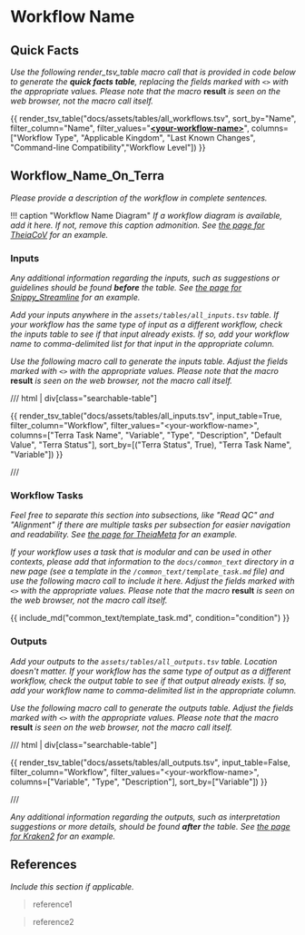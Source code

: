 # Workflow Name

## Quick Facts

_Use the following render_tsv_table macro call that is provided in code below to generate the **quick facts table**, replacing the fields marked with `<>` with the appropriate values. Please note that the macro_ **result** _is seen on the web browser, not the macro call itself._

{{ render_tsv_table("docs/assets/tables/all_workflows.tsv", sort_by="Name", filter_column="Name", filter_values="[**<your-workflow-name\>**](../workflows/<your-workflow-type>/<your-workflow-name>.md)", columns=["Workflow Type", "Applicable Kingdom", "Last Known Changes", "Command-line Compatibility","Workflow Level"]) }}

## Workflow_Name_On_Terra

_Please provide a description of the workflow in complete sentences._

!!! caption "Workflow Name Diagram"
    _If a workflow diagram is available, add it here. If not, remove this caption admonition. See [the page for TheiaCoV](../workflows/genomic_characterization/theiacov.md#theiacov-workflow-series) for an example._

### Inputs

_Any additional information regarding the inputs, such as suggestions or guidelines should be found **before** the table. See [the page for Snippy_Streamline](../workflows/phylogenetic_construction/snippy_streamline.md#inputs) for an example._

_Add your inputs anywhere in the `assets/tables/all_inputs.tsv` table. If your workflow has the same type of input as a different workflow, check the inputs table to see if that input already exists. If so, add your workflow name to comma-delimited list for that input in the appropriate column._

_Use the following macro call to generate the inputs table. Adjust the fields marked with `<>` with the appropriate values.  Please note that the macro_ **result** _is seen on the web browser, not the macro call itself._

/// html | div[class="searchable-table"]

{{ render_tsv_table("docs/assets/tables/all_inputs.tsv", input_table=True, filter_column="Workflow", filter_values="<your-workflow-name\>", columns=["Terra Task Name", "Variable", "Type", "Description", "Default Value", "Terra Status"], sort_by=[("Terra Status", True), "Terra Task Name", "Variable"]) }}

///

### Workflow Tasks

_Feel free to separate this section into subsections, like "Read QC" and "Alignment" if there are multiple tasks per subsection for easier navigation and readability. See [the page for TheiaMeta](../workflows/genomic_characterization/theiameta.md#workflow-tasks) for an example._

_If your workflow uses a task that is modular and can be used in other contexts, please add that information to the `docs/common_text` directory in a new page (see a template in the `/common_text/template_task.md` file) and use the following macro call to include it here. Adjust the fields marked with `<>` with the appropriate values. Please note that the macro_ **result** _is seen on the web browser, not the macro call itself._

{{ include_md("common_text/template_task.md", condition="condition") }}

### Outputs

_Add your outputs to the `assets/tables/all_outputs.tsv` table. Location doesn't matter. If your workflow has the same type of output as a different workflow, check the output table to see if that output already exists. If so, add your workflow name to comma-delimited list in the appropriate column._

_Use the following macro call to generate the outputs table. Adjust the fields marked with `<>` with the appropriate values. Please note that the macro_ **result** _is seen on the web browser, not the macro call itself._

/// html | div[class="searchable-table"]

{{ render_tsv_table("docs/assets/tables/all_outputs.tsv", input_table=False, filter_column="Workflow", filter_values="<your-workflow-name\>", columns=["Variable", "Type", "Description"], sort_by=["Variable"]) }}

///

_Any additional information regarding the outputs, such as interpretation suggestions or more details, should be found **after** the table. See [the page for Kraken2](../workflows/standalone/kraken2.md#outputs) for an example._

## References

_Include this section if applicable._

> reference1
<!-- include comments to make sure the `>` blocks are separated -->
> reference2
